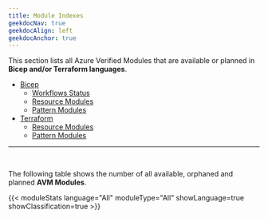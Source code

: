 ```yaml
---
title: Module Indexes
geekdocNav: true
geekdocAlign: left
geekdocAnchor: true
---
```


This section lists all Azure Verified Modules that are available or planned in **Bicep and/or Terraform languages**.

- [Bicep](/Azure-Verified-Modules/indexes/bicep)
  - [Workflows Status](/Azure-Verified-Modules/indexes/bicep/bicep-features-table)
  - [Resource Modules](/Azure-Verified-Modules/indexes/bicep/bicep-resource-modules)
  - [Pattern Modules](/Azure-Verified-Modules/indexes/bicep/bicep-pattern-modules)
- [Terraform](/Azure-Verified-Modules/indexes/terraform)
  - [Resource Modules](/Azure-Verified-Modules/indexes/terraform/tf-resource-modules)
  - [Pattern Modules](/Azure-Verified-Modules/indexes/terraform/tf-pattern-modules)



---

<br>

The following table shows the number of all available, orphaned and planned **AVM Modules**.

{{< moduleStats language="All" moduleType="All" showLanguage=true showClassification=true >}}
